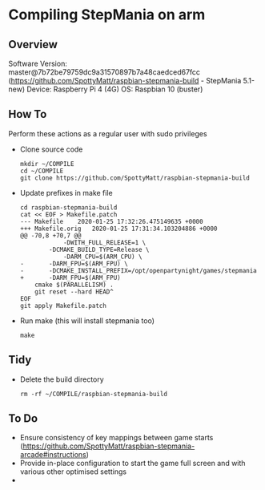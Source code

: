# Compiling StepMania on arm

## Overview

Software Version: master@7b72be79759dc9a31570897b7a48caedced67fcc (https://github.com/SpottyMatt/raspbian-stepmania-build - StepMania 5.1-new)
Device: Raspberry Pi 4 (4G)
OS: Raspbian 10 (buster)

## How To

Perform these actions as a regular user with sudo privileges

- Clone source code

    ```
    mkdir ~/COMPILE
    cd ~/COMPILE
    git clone https://github.com/SpottyMatt/raspbian-stepmania-build
    ```

- Update prefixes in make file

    ```
    cd raspbian-stepmania-build
    cat << EOF > Makefile.patch
    --- Makefile	2020-01-25 17:32:26.475149635 +0000
    +++ Makefile.orig	2020-01-25 17:31:34.103204886 +0000
    @@ -70,8 +70,7 @@
                -DWITH_FULL_RELEASE=1 \
            -DCMAKE_BUILD_TYPE=Release \
                -DARM_CPU=$(ARM_CPU) \
    -		-DARM_FPU=$(ARM_FPU) \
    -		-DCMAKE_INSTALL_PREFIX=/opt/openpartynight/games/stepmania
    +		-DARM_FPU=$(ARM_FPU)
        cmake $(PARALLELISM) .
        git reset --hard HEAD^
    EOF
    git apply Makefile.patch 
    ```

- Run make (this will install stepmania too)

    ```
    make
    ```

## Tidy

- Delete the build directory

    ```
    rm -rf ~/COMPILE/raspbian-stepmania-build
    ```


## To Do

- Ensure consistency of key mappings between game starts (https://github.com/SpottyMatt/raspbian-stepmania-arcade#instructions)
- Provide in-place configuration to start the game full screen and with various other optimised settings
- 
